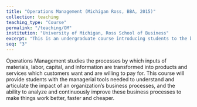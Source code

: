 ```yaml
---
title: "Operations Management (Michigan Ross, BBA, 2015)"
collection: teaching
teaching_type: "Course"
permalink: "/teaching/OM"
institution: "University of Michigan, Ross School of Business"
excerpt: "This is an undergraduate course introducing students to the basics of Operations Management."
seq: "3"
---
```


Operations Management studies the processes by which inputs of materials, labor, capital, and information are transformed into products and services which customers want and are willing to pay for. This course will provide students with the managerial tools needed to understand and articulate the impact of an organization’s business processes, and the ability to analyze and continuously improve these business processes to make things work better, faster and cheaper.